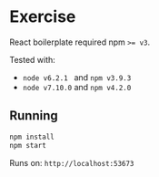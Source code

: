 # Exercise

React boilerplate required npm `>= v3`.

Tested with:

+ `node v6.2.1 ` and `npm v3.9.3`
+ `node v7.10.0` and `npm v4.2.0`

## Running

```bash
npm install
npm start
```

Runs on: `http://localhost:53673`

